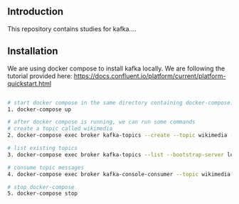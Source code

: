## Introduction

This repository contains studies for kafka....

## Installation

We are using docker compose to install kafka locally. We are following the tutorial provided here: https://docs.confluent.io/platform/current/platform-quickstart.html

```bash

# start docker compose in the same directory containing docker-compose.yml file.
1. docker-compose up

# after docker compose is running, we can run some commands
# create a topic called wikimedia
2. docker-compose exec broker kafka-topics --create --topic wikimedia --partitions 1 --replication-factor 1 --bootstrap-server localhost:9092

# list existing topics
3. docker-compose exec broker kafka-topics --list --bootstrap-server localhost:9092

# consume topic messages
4. docker-compose exec broker kafka-console-consumer --topic wikimedia --from-beginning --bootstrap-server localhost:9092

# stop docker-compose
5. docker-compose stop
```